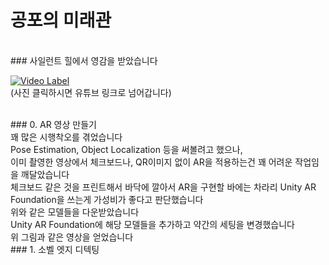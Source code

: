 # 공포의 미래관
<br>
### 사일런트 힐에서 영감을 받았습니다
<br>

[![Video Label](http://img.youtube.com/vi/7q0SYiYfO0U/0.jpg)](https://youtu.be/7q0SYiYfO0U)
<br> (사진 클릭하시면 유튜브 링크로 넘어갑니다)

<br>
### 0. AR 영상 만들기

<br>
꽤 많은 시행착오를 겪었습니다
<br>
Pose Estimation, Object Localization 등을 써볼려고 했으나,
<br>
이미 촬영한 영상에서 체크보드나, QR이미지 없이 AR을 적용하는건 꽤 어려운 작업임을 깨달았습니다
<br>
체크보드 같은 것을 프린트해서 바닥에 깔아서 AR을 구현할 바에는 차라리 Unity AR Foundation을 쓰는게 가성비가 좋다고 판단했습니다
<br>
위와 같은 모델들을 다운받았습니다
<br>
Unity AR Foundation에 해당 모델들을 추가하고 약간의 세팅을 변경했습니다
<br>
위 그림과 같은 영상을 얻었습니다



<br>
### 1. 소벨 엣지 디텍팅

